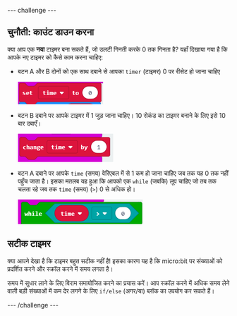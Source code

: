 --- challenge ---

## चुनौती: काउंट डाउन करना

क्या आप एक **नया** टाइमर बना सकते हैं, जो उलटी गिनती करके 0 तक गिनता है? यहाँ दिखाया गया है कि आपके नए टाइमर को कैसे काम करना चाहिए:

+ बटन A और B दोनों को एक साथ दबाने से आपका `timer` (टाइमर) 0 पर रीसेट हो जाना चाहिए
    
    ![स्क्रीनशॉट](images/clock-challenge-1.png)

+ बटन B दबाने पर आपके टाइमर में 1 जुड़ जाना चाहिए। 10 सेकंड का टाइमर बनाने के लिए इसे 10 बार दबाएँ।
    
    ![स्क्रीनशॉट](images/clock-challenge-2.png)

+ बटन A दबाने पर आपके `time` (समय) वेरिएबल में से 1 कम हो जाना चाहिए जब तक यह 0 तक नहीं पहुँच जाता है। इसका मतलब यह हुआ कि आपको एक `while` (जबकि) लूप चाहिए जो तब तक चलता रहे जब तक `time` (समय) (`>`) 0 से अधिक हो।
    
    ![स्क्रीनशॉट](images/clock-challenge-3.png)

## सटीक टाइमर

क्या आपने देखा है कि टाइमर बहुत सटीक नहीं है! इसका कारण यह है कि micro:bit पर संख्याओं को प्रदर्शित करने और स्क्रॉल करने में समय लगता है।

समय में सुधार लाने के लिए विराम समायोजित करने का प्रयास करें। आप स्क्रॉल करने में अधिक समय लेने वाली बड़ी संख्याओं में कम देर लगने के लिए `if/else` (अगर/या) ब्लॉक का उपयोग कर सकते हैं।

--- /challenge ---